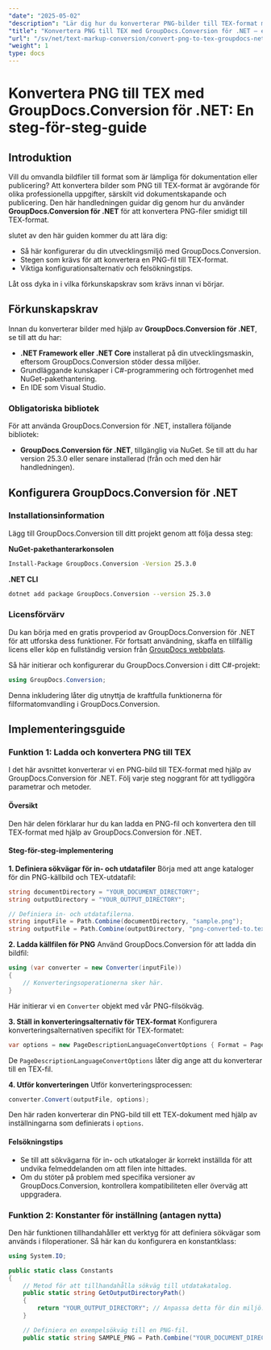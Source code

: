 ```yaml
---
"date": "2025-05-02"
"description": "Lär dig hur du konverterar PNG-bilder till TEX-format med GroupDocs.Conversion för .NET med den här omfattande steg-för-steg-guiden."
"title": "Konvertera PNG till TEX med GroupDocs.Conversion för .NET – en steg-för-steg-guide"
"url": "/sv/net/text-markup-conversion/convert-png-to-tex-groupdocs-net/"
"weight": 1
type: docs
---
```

# Konvertera PNG till TEX med GroupDocs.Conversion för .NET: En steg-för-steg-guide

## Introduktion

Vill du omvandla bildfiler till format som är lämpliga för dokumentation eller publicering? Att konvertera bilder som PNG till TEX-format är avgörande för olika professionella uppgifter, särskilt vid dokumentskapande och publicering. Den här handledningen guidar dig genom hur du använder **GroupDocs.Conversion för .NET** för att konvertera PNG-filer smidigt till TEX-format.

slutet av den här guiden kommer du att lära dig:
- Så här konfigurerar du din utvecklingsmiljö med GroupDocs.Conversion.
- Stegen som krävs för att konvertera en PNG-fil till TEX-format.
- Viktiga konfigurationsalternativ och felsökningstips.

Låt oss dyka in i vilka förkunskapskrav som krävs innan vi börjar.

## Förkunskapskrav

Innan du konverterar bilder med hjälp av **GroupDocs.Conversion för .NET**, se till att du har:
- **.NET Framework eller .NET Core** installerat på din utvecklingsmaskin, eftersom GroupDocs.Conversion stöder dessa miljöer.
- Grundläggande kunskaper i C#-programmering och förtrogenhet med NuGet-pakethantering.
- En IDE som Visual Studio.

### Obligatoriska bibliotek

För att använda GroupDocs.Conversion för .NET, installera följande bibliotek:
- **GroupDocs.Conversion för .NET**, tillgänglig via NuGet. Se till att du har version 25.3.0 eller senare installerad (från och med den här handledningen).

## Konfigurera GroupDocs.Conversion för .NET

### Installationsinformation

Lägg till GroupDocs.Conversion till ditt projekt genom att följa dessa steg:

**NuGet-pakethanterarkonsolen**
```bash
Install-Package GroupDocs.Conversion -Version 25.3.0
```

**\.NET CLI**
```bash
dotnet add package GroupDocs.Conversion --version 25.3.0
```

### Licensförvärv

Du kan börja med en gratis provperiod av GroupDocs.Conversion för .NET för att utforska dess funktioner. För fortsatt användning, skaffa en tillfällig licens eller köp en fullständig version från [GroupDocs webbplats](https://purchase.groupdocs.com/buy).

Så här initierar och konfigurerar du GroupDocs.Conversion i ditt C#-projekt:
```csharp
using GroupDocs.Conversion;
```
Denna inkludering låter dig utnyttja de kraftfulla funktionerna för filformatomvandling i GroupDocs.Conversion.

## Implementeringsguide

### Funktion 1: Ladda och konvertera PNG till TEX

I det här avsnittet konverterar vi en PNG-bild till TEX-format med hjälp av GroupDocs.Conversion för .NET. Följ varje steg noggrant för att tydliggöra parametrar och metoder.

#### Översikt

Den här delen förklarar hur du kan ladda en PNG-fil och konvertera den till TEX-format med hjälp av GroupDocs.Conversion för .NET.

#### Steg-för-steg-implementering

**1. Definiera sökvägar för in- och utdatafiler**
Börja med att ange kataloger för din PNG-källbild och TEX-utdatafil:
```csharp
string documentDirectory = "YOUR_DOCUMENT_DIRECTORY";
string outputDirectory = "YOUR_OUTPUT_DIRECTORY";

// Definiera in- och utdatafilerna.
string inputFile = Path.Combine(documentDirectory, "sample.png");
string outputFile = Path.Combine(outputDirectory, "png-converted-to.tex");
```

**2. Ladda källfilen för PNG**
Använd GroupDocs.Conversion för att ladda din bildfil:
```csharp
using (var converter = new Converter(inputFile))
{
    // Konverteringsoperationerna sker här.
}
```
Här initierar vi en `Converter` objekt med vår PNG-filsökväg.

**3. Ställ in konverteringsalternativ för TEX-format**
Konfigurera konverteringsalternativen specifikt för TEX-formatet:
```csharp
var options = new PageDescriptionLanguageConvertOptions { Format = PageDescriptionLanguageFileType.Tex };
```
De `PageDescriptionLanguageConvertOptions` låter dig ange att du konverterar till en TEX-fil.

**4. Utför konverteringen**
Utför konverteringsprocessen:
```csharp
converter.Convert(outputFile, options);
```
Den här raden konverterar din PNG-bild till ett TEX-dokument med hjälp av inställningarna som definierats i `options`.

#### Felsökningstips
- Se till att sökvägarna för in- och utkataloger är korrekt inställda för att undvika felmeddelanden om att filen inte hittades.
- Om du stöter på problem med specifika versioner av GroupDocs.Conversion, kontrollera kompatibiliteten eller överväg att uppgradera.

### Funktion 2: Konstanter för inställning (antagen nytta)

Den här funktionen tillhandahåller ett verktyg för att definiera sökvägar som används i filoperationer. Så här kan du konfigurera en konstantklass:
```csharp
using System.IO;

public static class Constants
{
    // Metod för att tillhandahålla sökväg till utdatakatalog.
    public static string GetOutputDirectoryPath()
    {
        return "YOUR_OUTPUT_DIRECTORY"; // Anpassa detta för din miljö.
    }

    // Definiera en exempelsökväg till en PNG-fil.
    public static string SAMPLE_PNG = Path.Combine("YOUR_DOCUMENT_DIRECTORY\